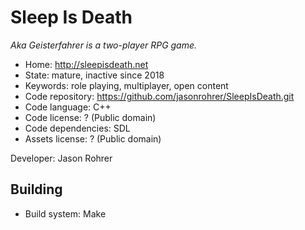 # Sleep Is Death

_Aka Geisterfahrer is a two-player RPG game._

- Home: http://sleepisdeath.net
- State: mature, inactive since 2018
- Keywords: role playing, multiplayer, open content
- Code repository: https://github.com/jasonrohrer/SleepIsDeath.git
- Code language: C++
- Code license: ? (Public domain)
- Code dependencies: SDL
- Assets license: ? (Public domain)

Developer: Jason Rohrer

## Building

- Build system: Make